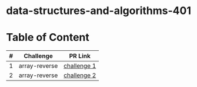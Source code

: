 # data-structures-and-algorithms-401

# Table of Content 

|#|Challenge|PR Link|
|----|-----|-------|
|1|array-reverse|[challenge 1](./array_reverse/README.md)|
|2|array-reverse|[challenge 2](./array_shift/README.md)|